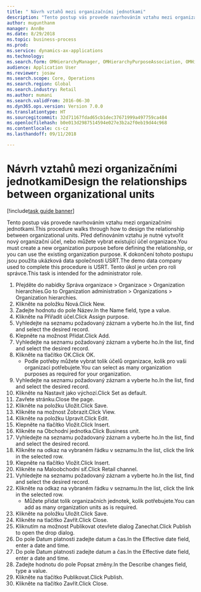 ```yaml
--- 
title: " Návrh vztahů mezi organizačními jednotkami"
description: "Tento postup vás provede navrhováním vztahu mezi organizačními jednotkami."
author: mugunthanm
manager: AnnBe
ms.date: 8/29/2018
ms.topic: business-process
ms.prod: 
ms.service: dynamics-ax-applications
ms.technology: 
ms.search.form: OMHierarchyManager, OMHierarchyPurposeAssociation, OMHierarchySelection, HierarchyDesigner, OMNodeSelection,  HierarchyPublishAndCloseForm
audience: Application User
ms.reviewer: josaw
ms.search.scope: Core, Operations
ms.search.region: Global
ms.search.industry: Retail
ms.author: mumani
ms.search.validFrom: 2016-06-30
ms.dyn365.ops.version: Version 7.0.0
ms.translationtype: HT
ms.sourcegitcommit: 32d71167fdad65cb1dec37671999a497759ca484
ms.openlocfilehash: b0e013d2987514594e027e3b2a2f0eb19d44c968
ms.contentlocale: cs-cz
ms.lasthandoff: 09/11/2018

---
```

# <a name="design-the-relationships-between-organizational-units"></a><span data-ttu-id="e7f9a-103"> Návrh vztahů mezi organizačními jednotkami</span><span class="sxs-lookup"><span data-stu-id="e7f9a-103">Design the relationships between organizational units</span></span>

[!include[task guide banner](../includes/task-guide-banner.md)]

<span data-ttu-id="e7f9a-104">Tento postup vás provede navrhováním vztahu mezi organizačními jednotkami.</span><span class="sxs-lookup"><span data-stu-id="e7f9a-104">This procedure walks through how to design the relationship between organizational units.</span></span> <span data-ttu-id="e7f9a-105">Před definováním vztahu je nutné vytvořit nový organizační účel, nebo můžete vybrat existující účel organizace.</span><span class="sxs-lookup"><span data-stu-id="e7f9a-105">You must create a new organization purpose before defining the relationship, or you can use the existing organization purpose.</span></span> <span data-ttu-id="e7f9a-106">K dokončení tohoto postupu jsou použita ukázková data společnosti USRT.</span><span class="sxs-lookup"><span data-stu-id="e7f9a-106">The demo data company used to complete this procedure is USRT.</span></span> <span data-ttu-id="e7f9a-107">Tento úkol je určen pro roli správce.</span><span class="sxs-lookup"><span data-stu-id="e7f9a-107">This task is intended for the administrator role.</span></span>

1. <span data-ttu-id="e7f9a-108">Přejděte do nabídky Správa organizace > Organizace > Organization hierarchies.</span><span class="sxs-lookup"><span data-stu-id="e7f9a-108">Go to Organization administration > Organizations > Organization hierarchies.</span></span>
2. <span data-ttu-id="e7f9a-109">Klikněte na položku Nová.</span><span class="sxs-lookup"><span data-stu-id="e7f9a-109">Click New.</span></span>
3. <span data-ttu-id="e7f9a-110">Zadejte hodnotu do pole Název.</span><span class="sxs-lookup"><span data-stu-id="e7f9a-110">In the Name field, type a value.</span></span>
4. <span data-ttu-id="e7f9a-111">Klikněte na Přiřadit účel.</span><span class="sxs-lookup"><span data-stu-id="e7f9a-111">Click Assign purpose.</span></span>
5. <span data-ttu-id="e7f9a-112">Vyhledejte na seznamu požadovaný záznam a vyberte ho.</span><span class="sxs-lookup"><span data-stu-id="e7f9a-112">In the list, find and select the desired record.</span></span>
6. <span data-ttu-id="e7f9a-113">Klepněte na možnost Přidat.</span><span class="sxs-lookup"><span data-stu-id="e7f9a-113">Click Add.</span></span>
7. <span data-ttu-id="e7f9a-114">Vyhledejte na seznamu požadovaný záznam a vyberte ho.</span><span class="sxs-lookup"><span data-stu-id="e7f9a-114">In the list, find and select the desired record.</span></span>
8. <span data-ttu-id="e7f9a-115">Klikněte na tlačítko OK.</span><span class="sxs-lookup"><span data-stu-id="e7f9a-115">Click OK.</span></span>
    * <span data-ttu-id="e7f9a-116">Podle potřeby můžete vybrat tolik účelů organizace, kolik pro vaši organizaci potřebujete.</span><span class="sxs-lookup"><span data-stu-id="e7f9a-116">You can select as many organization purposes as required for your organization.</span></span>  
9. <span data-ttu-id="e7f9a-117">Vyhledejte na seznamu požadovaný záznam a vyberte ho.</span><span class="sxs-lookup"><span data-stu-id="e7f9a-117">In the list, find and select the desired record.</span></span>
10. <span data-ttu-id="e7f9a-118">Klikněte na Nastavit jako výchozí.</span><span class="sxs-lookup"><span data-stu-id="e7f9a-118">Click Set as default.</span></span>
11. <span data-ttu-id="e7f9a-119">Zavřete stránku.</span><span class="sxs-lookup"><span data-stu-id="e7f9a-119">Close the page.</span></span>
12. <span data-ttu-id="e7f9a-120">Klikněte na položku Uložit.</span><span class="sxs-lookup"><span data-stu-id="e7f9a-120">Click Save.</span></span>
13. <span data-ttu-id="e7f9a-121">Klikněte na možnost Zobrazit.</span><span class="sxs-lookup"><span data-stu-id="e7f9a-121">Click View.</span></span>
14. <span data-ttu-id="e7f9a-122">Klikněte na položku Upravit.</span><span class="sxs-lookup"><span data-stu-id="e7f9a-122">Click Edit.</span></span>
15. <span data-ttu-id="e7f9a-123">Klepněte na tlačítko Vložit.</span><span class="sxs-lookup"><span data-stu-id="e7f9a-123">Click Insert.</span></span>
16. <span data-ttu-id="e7f9a-124">Klikněte na Obchodní jednotka.</span><span class="sxs-lookup"><span data-stu-id="e7f9a-124">Click Business unit.</span></span>
17. <span data-ttu-id="e7f9a-125">Vyhledejte na seznamu požadovaný záznam a vyberte ho.</span><span class="sxs-lookup"><span data-stu-id="e7f9a-125">In the list, find and select the desired record.</span></span>
18. <span data-ttu-id="e7f9a-126">Klikněte na odkaz na vybraném řádku v seznamu.</span><span class="sxs-lookup"><span data-stu-id="e7f9a-126">In the list, click the link in the selected row.</span></span>
19. <span data-ttu-id="e7f9a-127">Klepněte na tlačítko Vložit.</span><span class="sxs-lookup"><span data-stu-id="e7f9a-127">Click Insert.</span></span>
20. <span data-ttu-id="e7f9a-128">Klikněte na Maloobchodní síť.</span><span class="sxs-lookup"><span data-stu-id="e7f9a-128">Click Retail channel.</span></span>
21. <span data-ttu-id="e7f9a-129">Vyhledejte na seznamu požadovaný záznam a vyberte ho.</span><span class="sxs-lookup"><span data-stu-id="e7f9a-129">In the list, find and select the desired record.</span></span>
22. <span data-ttu-id="e7f9a-130">Klikněte na odkaz na vybraném řádku v seznamu.</span><span class="sxs-lookup"><span data-stu-id="e7f9a-130">In the list, click the link in the selected row.</span></span>
    * <span data-ttu-id="e7f9a-131">Můžete přidat tolik organizačních jednotek, kolik potřebujete.</span><span class="sxs-lookup"><span data-stu-id="e7f9a-131">You can add as many organization units as is required.</span></span>  
23. <span data-ttu-id="e7f9a-132">Klikněte na položku Uložit.</span><span class="sxs-lookup"><span data-stu-id="e7f9a-132">Click Save.</span></span>
24. <span data-ttu-id="e7f9a-133">Klikněte na tlačítko Zavřít.</span><span class="sxs-lookup"><span data-stu-id="e7f9a-133">Click Close.</span></span>
25. <span data-ttu-id="e7f9a-134">Kliknutím na možnost Publikovat otevřete dialog Zanechat.</span><span class="sxs-lookup"><span data-stu-id="e7f9a-134">Click Publish to open the drop dialog.</span></span>
26. <span data-ttu-id="e7f9a-135">Do pole Datum platnosti zadejte datum a čas.</span><span class="sxs-lookup"><span data-stu-id="e7f9a-135">In the Effective date field, enter a date and time.</span></span>
27. <span data-ttu-id="e7f9a-136">Do pole Datum platnosti zadejte datum a čas.</span><span class="sxs-lookup"><span data-stu-id="e7f9a-136">In the Effective date field, enter a date and time.</span></span>
28. <span data-ttu-id="e7f9a-137">Zadejte hodnotu do pole Popsat změny.</span><span class="sxs-lookup"><span data-stu-id="e7f9a-137">In the Describe changes field, type a value.</span></span>
29. <span data-ttu-id="e7f9a-138">Klikněte na tlačítko Publikovat.</span><span class="sxs-lookup"><span data-stu-id="e7f9a-138">Click Publish.</span></span>
30. <span data-ttu-id="e7f9a-139">Klikněte na tlačítko Zavřít.</span><span class="sxs-lookup"><span data-stu-id="e7f9a-139">Click Close.</span></span>


